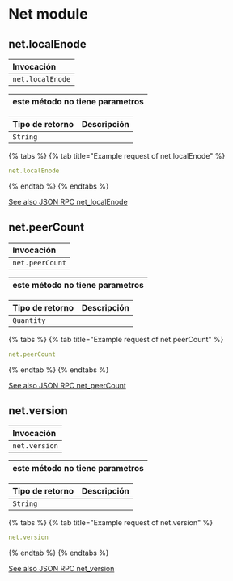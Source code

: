 # Net module

## net.localEnode

| Invocación |
| :--- |
| `net.localEnode` |

| este método no tiene parametros |
| :--- |


| Tipo de retorno | Descripción |
| :--- | :--- |
| `String` |  |

{% tabs %}
{% tab title="Example request of net.localEnode" %}
```yaml
net.localEnode
```
{% endtab %}
{% endtabs %}

[See also JSON RPC net\_localEnode](https://docs.nethermind.io/nethermind/ethereum-client/json-rpc/net#net_localenode)

## net.peerCount

| Invocación |
| :--- |
| `net.peerCount` |

| este método no tiene parametros |
| :--- |


| Tipo de retorno | Descripción |
| :--- | :--- |
| `Quantity` |  |

{% tabs %}
{% tab title="Example request of net.peerCount" %}
```yaml
net.peerCount
```
{% endtab %}
{% endtabs %}

[See also JSON RPC net\_peerCount](https://docs.nethermind.io/nethermind/ethereum-client/json-rpc/net#net_peercount)

## net.version

| Invocación |
| :--- |
| `net.version` |

| este método no tiene parametros |
| :--- |


| Tipo de retorno | Descripción |
| :--- | :--- |
| `String` |  |

{% tabs %}
{% tab title="Example request of net.version" %}
```yaml
net.version
```
{% endtab %}
{% endtabs %}

[See also JSON RPC net\_version](https://docs.nethermind.io/nethermind/ethereum-client/json-rpc/net#net_version)

